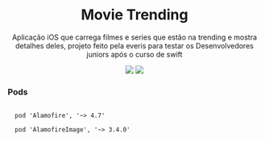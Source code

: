 <h1 align="center"> Movie Trending </h1>
<p align="center"> Aplicação iOS que carrega filmes e series que estão na trending e mostra detalhes deles, projeto feito pela everis para testar os Desenvolvedores juniors após o curso de swift</p>

<p align="center">
  <img src="https://img.shields.io/static/v1?label=iOS&message=12.1&color=FFFFFF&style=flat"/>
  <img src="https://img.shields.io/static/v1?label=Swift&message=5.3.2&color=e88535&style=flat"/>
</p>

<h3>Pods</h3>
<code>
  pod 'Alamofire', '~> 4.7'
</code>
<code>
  pod 'AlamofireImage', '~> 3.4.0'
</code>
